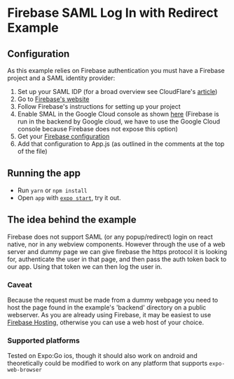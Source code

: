 # Firebase SAML Log In with Redirect Example

## Configuration

As this example relies on Firebase authentication you must have a Firebase project and a SAML identity provider:

1. Set up your SAML IDP (for a broad overview see CloudFlare's [article](https://www.cloudflare.com/learning/access-management/what-is-saml/))
2. Go to [Firebase's website](https://firebase.google.com/products-build)
3. Follow Firebase's instructions for setting up your project
4. Enable SMAL in the Google Cloud console as shown [here](https://cloud.google.com/identity-platform/docs/web/saml) (Firebase is run in the backend by Google cloud, we have to use the Google Cloud console because Firebase does not expose this option)
5. Get your [Firebase configuration](https://firebase.google.com/docs/web/learn-more#config-object)
6. Add that configuration to App.js (as outlined in the comments at the top of the file)

## Running the app

- Run `yarn` or `npm install`
- Open `app` with [`expo start`](https://docs.expo.dev/versions/latest/workflow/expo-cli/), try it out.

## The idea behind the example

Firebase does not support SAML (or any popup/redirect) login on react native, nor in any webview components. However through
the use of a web server and dummy page we can give firebase the https protocol it is looking for, authenticate the user in that
page, and then pass the auth token back to our app. Using that token we can then log the user in.

### Caveat

Because the request must be made from a dummy webpage you need to host the page found in the example's 'backend' directory on a public webserver. As you are already using Firebase, it may be easiest to use [Firebase Hosting](https://firebase.google.com/docs/hosting), otherwise you can use a web host of your choice.

### Supported platforms

Tested on Expo:Go ios, though it should also work on android and theoretically could be modified to work on any platform that supports `expo-web-browser`